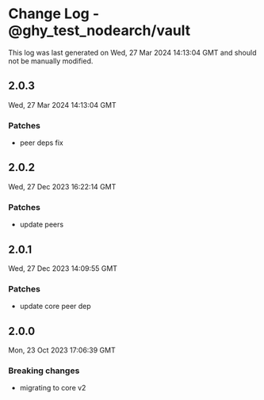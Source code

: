 # Change Log - @ghy_test_nodearch/vault

This log was last generated on Wed, 27 Mar 2024 14:13:04 GMT and should not be manually modified.

## 2.0.3
Wed, 27 Mar 2024 14:13:04 GMT

### Patches

-  peer deps fix

## 2.0.2
Wed, 27 Dec 2023 16:22:14 GMT

### Patches

- update peers

## 2.0.1
Wed, 27 Dec 2023 14:09:55 GMT

### Patches

- update core peer dep

## 2.0.0
Mon, 23 Oct 2023 17:06:39 GMT

### Breaking changes

- migrating to core v2

